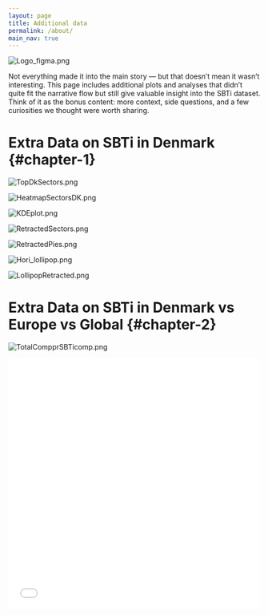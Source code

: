 ```yaml
---
layout: page
title: Additional data
permalink: /about/
main_nav: true
---
```


![Logo_figma.png](../assets/Logo_figma.png)


Not everything made it into the main story — but that doesn’t mean it wasn’t interesting.
This page includes additional plots and analyses that didn’t quite fit the narrative flow but still give valuable insight into the SBTi dataset.
Think of it as the bonus content: more context, side questions, and a few curiosities we thought were worth sharing.  


# Extra Data on SBTi in Denmark {#chapter-1}

![TopDkSectors.png](../assets/images/AdditionalPlots/TopDkSectors.png)   

   
![HeatmapSectorsDK.png](../assets/images/AdditionalPlots/HeatmapSectorsDK.png)   

  
![KDEplot.png](../assets/images/AdditionalPlots/KDEplot.png)    
    
  
![RetractedSectors.png](../assets/images/AdditionalPlots/RetractedSectors.png)  

   
![RetractedPies.png](../assets/images/AdditionalPlots/RetractedPies.png)   

   
![Hori_lollipop.png](../assets/images/AdditionalPlots/Hori_lollipop.png)   

  
![LollipopRetracted.png](../assets/images/AdditionalPlots/LollipopRetracted.png)     


# Extra Data on SBTi in Denmark vs Europe vs Global  {#chapter-2} 

![TotalCompprSBTicomp.png](../assets/images/AdditionalPlots/TotalCompprSBTicomp.png)   


<embed type="text/html" src="../assets/images/AdditionalPlots/SectorComparison.html" style="display: block; margin: auto; width: 100%; max-width: 660px; height: 500px;">





